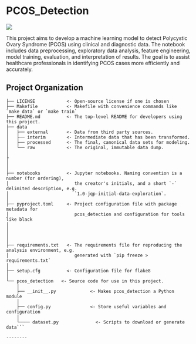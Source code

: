 # PCOS_Detection

<a target="_blank" href="https://cookiecutter-data-science.drivendata.org/">
    <img src="https://www.bing.com/images/search?view=detailV2&ccid=rwrX0phe&id=6D3A67669604DF021EF9F47240DACA238E0BE3E5&thid=OIP.rwrX0phesVws97q8xhHzMAHaHa&mediaurl=https%3a%2f%2fstorage.googleapis.com%2fkaggle-datasets-images%2f7141564%2f11402044%2f14b59f013c09715d6da32e176b118940%2fdataset-card.png%3ft%3d2025-04-14-12-36-40&exph=1200&expw=1200&q=pcos+detection+kaggle&FORM=IRPRST&ck=AC60CC597ACF9E573A73C2A0684B450D&selectedIndex=2&itb=0" />
</a>

This project aims to develop a machine learning model to detect Polycystic Ovary Syndrome (PCOS) using clinical and diagnostic data. The notebook includes data preprocessing, exploratory data analysis, feature engineering, model training, evaluation, and interpretation of results. The goal is to assist healthcare professionals in identifying PCOS cases more efficiently and accurately.

## Project Organization

```
├── LICENSE            <- Open-source license if one is chosen
├── Makefile           <- Makefile with convenience commands like `make data` or `make train`
├── README.md          <- The top-level README for developers using this project.
├── data
│   ├── external       <- Data from third party sources.
│   ├── interim        <- Intermediate data that has been transformed.
│   ├── processed      <- The final, canonical data sets for modeling.
│   └── raw            <- The original, immutable data dump.
│
├
│
│
├── notebooks          <- Jupyter notebooks. Naming convention is a number (for ordering),
│                         the creator's initials, and a short `-` delimited description, e.g.
│                         `1.0-jqp-initial-data-exploration`.
│
├── pyproject.toml     <- Project configuration file with package metadata for 
│                         pcos_detection and configuration for tools like black
│
│
│
│
├── requirements.txt   <- The requirements file for reproducing the analysis environment, e.g.
│                         generated with `pip freeze > requirements.txt`
│
├── setup.cfg          <- Configuration file for flake8
│
└── pcos_detection   <- Source code for use in this project.
    │
    ├── __init__.py             <- Makes pcos_detection a Python module
    │
    ├── config.py               <- Store useful variables and configuration
    │
    └──── dataset.py              <- Scripts to download or generate data```

--------


